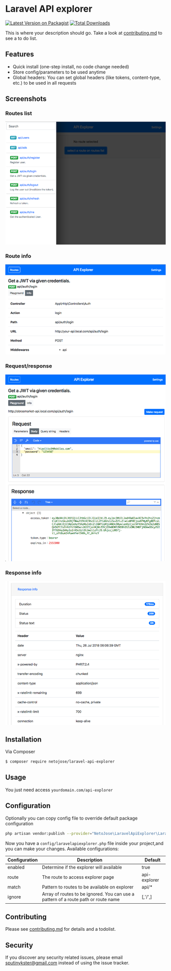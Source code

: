 # Laravel API explorer

[![Latest Version on Packagist][ico-version]][link-packagist]
[![Total Downloads][ico-downloads]][link-downloads]

This is where your description should go. Take a look at [contributing.md](contributing.md) to see a to do list.

## Features

-   Quick install (one-step install, no code change needed)
-   Store config/parameters to be used anytime
-   Global headers: You can set global headers (like tokens, content-type, etc.) to be used in all requests

## Screenshots

### Routes list

![Routes list][screenshot-1]

### Route info

![Route info][screenshot-2]

### Request/response

![Request/response][screenshot-3]

### Response info

![Response info][screenshot-4]

## Installation

Via Composer

```bash
$ composer require netojose/laravel-api-explorer
```

## Usage

You just need access `yourdomain.com/api-explorer`

## Configuration

Optionally you can copy config file to override default package configuration

```bash
php artisan vendor:publish --provider="NetoJose\LaravelApiExplorer\LaravelApiExplorerServiceProvider"
```

Now you have a `config/laravelapiexplorer.php` file inside your project,and you can make your changes. Available configurations:

| Configuration | Description                                                                        | Default      |
| ------------- | ---------------------------------------------------------------------------------- | ------------ |
| enabled       | Determine if the explorer will available                                           | true         |
| route         | The route to access explorer page                                                  | api-explorer |
| match         | Pattern to routes to be available on explorer                                      | api/\*       |
| ignore        | Array of routes to be ignored. You can use a pattern of a route path or route name | [,'/',]      |

## Contributing

Please see [contributing.md](contributing.md) for details and a todolist.

## Security

If you discover any security related issues, please email sputinykster@gmail.com instead of using the issue tracker.

[ico-version]: https://img.shields.io/packagist/v/netojose/laravel-api-explorer.svg?style=flat-square
[ico-downloads]: https://img.shields.io/packagist/dt/netojose/laravel-api-explorer.svg?style=flat-square
[link-packagist]: https://packagist.org/packages/netojose/laravel-api-explorer
[link-downloads]: https://packagist.org/packages/netojose/laravel-api-explorer
[link-author]: https://netojose.github.io
[screenshot-1]: ./resources/assets/screenshots/01.png "Routes list"
[screenshot-2]: ./resources/assets/screenshots/02.png "Route info"
[screenshot-3]: ./resources/assets/screenshots/03.png "Request/response"
[screenshot-4]: ./resources/assets/screenshots/04.png "Response info"
